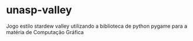 # unasp-valley
Jogo estilo stardew valley utilizando a biblioteca de python pygame para a matéria de Computação Gráfica
